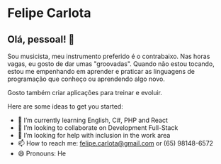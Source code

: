 # Felipe Carlota

## Olá, pessoal! :wave:

Sou musicista, meu instrumento preferido é o contrabaixo. Nas horas vagas, eu gosto de dar umas "groovadas". Quando não estou tocando, estou me empenhando em aprender e praticar as linguagens de programação que conheço ou aprendendo algo novo.

Gosto também criar aplicações para treinar e evoluir.
<!--
**FelipeCarlota/FelipeCarlota** is a ✨ _special_ ✨ repository because its `README.md` (this file) appears on your GitHub profile.
-->
Here are some ideas to get you started:

- 🌱 I’m currently learning English, C#, PHP and React
- 👯 I’m looking to collaborate on Development Full-Stack
- 🤔 I’m looking for help with inclusion in the work area
- 📫 How to reach me: felipe.carlota@gmail.com or (65) 98148-6572
- 😄 Pronouns: He
